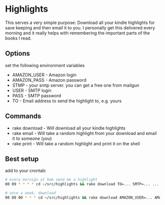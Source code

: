 # Highlights

This serves a very simple purpose: Download all your kindle highlights for save keeping and then email it to you. I personally get this delivered every morning and it really helps with remembering the important parts of the books I read. 

## Options

set the following environment variables

* AMAZON_USER - Amazon login
* AMAZON_PASS - Amazon password
* STMP - your smtp server. you can get a free one from mailgun
* USER - SMTP login 
* PASS - SMTP password
* TO - Email address to send the highlight to, e.g. yours


## Commands

* rake download - Will download all your kindle highlights
* rake email - Will take a random highlight from your download and email it to someone (you)
* rake print - Will take a random highlight and print it on the shell

## Best setup

add to your crontab:

```bash
# every mornign at 9am send me a highlight
00 09 * * * * cd ~/src/highlights && rake download TO=... SMTP=... ...

# once a week, download
00 08 00 * * * cd ~/src/highlights && rake download AMAZON_USER=... AMAZON_PASS=...
```